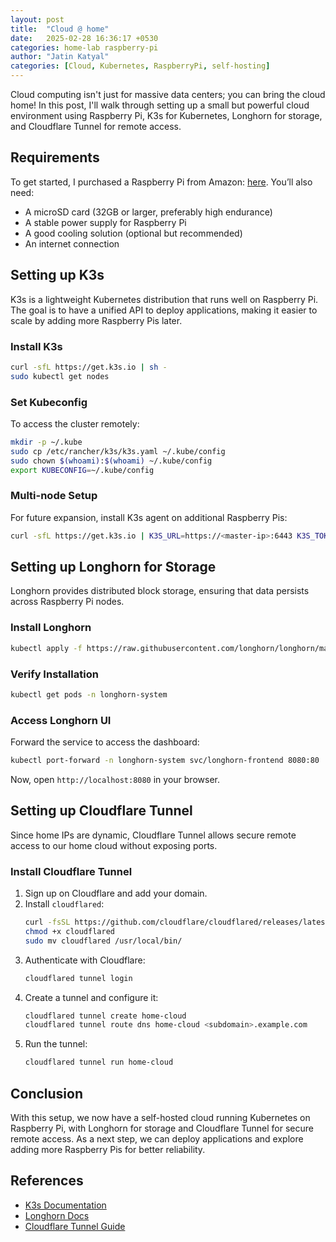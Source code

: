 ```yaml
---
layout: post
title:  "Cloud @ home"
date:   2025-02-28 16:36:17 +0530
categories: home-lab raspberry-pi
author: "Jatin Katyal"
categories: [Cloud, Kubernetes, RaspberryPi, self-hosting]
---
```


Cloud computing isn't just for massive data centers; you can bring the cloud home! In this post, I'll walk through setting up a small but powerful cloud environment using Raspberry Pi, K3s for Kubernetes, Longhorn for storage, and Cloudflare Tunnel for remote access.

## Requirements
To get started, I purchased a Raspberry Pi from Amazon: [here](https://amzn.in/d/h8QG3A8). You’ll also need:

- A microSD card (32GB or larger, preferably high endurance)
- A stable power supply for Raspberry Pi
- A good cooling solution (optional but recommended)
- An internet connection

## Setting up K3s
K3s is a lightweight Kubernetes distribution that runs well on Raspberry Pi. The goal is to have a unified API to deploy applications, making it easier to scale by adding more Raspberry Pis later.

### Install K3s
```sh
curl -sfL https://get.k3s.io | sh -
sudo kubectl get nodes
```

### Set Kubeconfig
To access the cluster remotely:
```sh
mkdir -p ~/.kube
sudo cp /etc/rancher/k3s/k3s.yaml ~/.kube/config
sudo chown $(whoami):$(whoami) ~/.kube/config
export KUBECONFIG=~/.kube/config
```

### Multi-node Setup
For future expansion, install K3s agent on additional Raspberry Pis:
```sh
curl -sfL https://get.k3s.io | K3S_URL=https://<master-ip>:6443 K3S_TOKEN=<TOKEN> sh -
```

## Setting up Longhorn for Storage
Longhorn provides distributed block storage, ensuring that data persists across Raspberry Pi nodes.

### Install Longhorn
```sh
kubectl apply -f https://raw.githubusercontent.com/longhorn/longhorn/master/deploy/longhorn.yaml
```

### Verify Installation
```sh
kubectl get pods -n longhorn-system
```

### Access Longhorn UI
Forward the service to access the dashboard:
```sh
kubectl port-forward -n longhorn-system svc/longhorn-frontend 8080:80
```
Now, open `http://localhost:8080` in your browser.

## Setting up Cloudflare Tunnel
Since home IPs are dynamic, Cloudflare Tunnel allows secure remote access to our home cloud without exposing ports.

### Install Cloudflare Tunnel
1. Sign up on Cloudflare and add your domain.
2. Install `cloudflared`:
   ```sh
   curl -fsSL https://github.com/cloudflare/cloudflared/releases/latest/download/cloudflared-linux-arm64 -o cloudflared
   chmod +x cloudflared
   sudo mv cloudflared /usr/local/bin/
   ```
3. Authenticate with Cloudflare:
   ```sh
   cloudflared tunnel login
   ```
4. Create a tunnel and configure it:
   ```sh
   cloudflared tunnel create home-cloud
   cloudflared tunnel route dns home-cloud <subdomain>.example.com
   ```
5. Run the tunnel:
   ```sh
   cloudflared tunnel run home-cloud
   ```

## Conclusion
With this setup, we now have a self-hosted cloud running Kubernetes on Raspberry Pi, with Longhorn for storage and Cloudflare Tunnel for secure remote access. As a next step, we can deploy applications and explore adding more Raspberry Pis for better reliability.

## References
- [K3s Documentation](https://k3s.io/)
- [Longhorn Docs](https://longhorn.io/docs/)
- [Cloudflare Tunnel Guide](https://developers.cloudflare.com/cloudflare-one/connections/connect-apps/)
